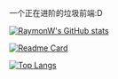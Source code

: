 一个正在进阶的垃圾前端:D

[![RaymonW's GitHub stats](https://github-readme-stats.vercel.app/api?username=wmxzrs&count_private=true&show_icons=true&theme=radical)](https://github.com/anuraghazra/github-readme-stats)


[![Readme Card](https://github-readme-stats.vercel.app/api/pin/?username=nvm-sh&repo=nvm)](https://github.com/nvm-sh/nvm)

[![Top Langs](https://github-readme-stats.vercel.app/api/top-langs/?username=wmxzrs)](https://github.com/wmxzrs/vita)

